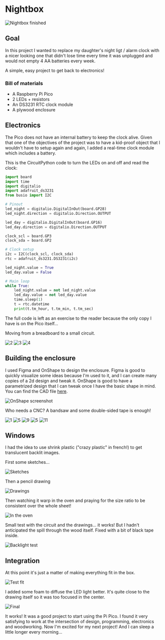 # Nightbox

![Nightbox finished](/img/projects/nightbox/17.jpeg)

## Goal

In this project I wanted to replace my daughter's night ligt / alarm clock with a nicer looking one that didn't lose time every time it was unplugged and would not empty 4 AA batteries every week.

A simple, easy project to get back to electronics!

### Bill of materials 

- A Raspberry Pi Pico
- 2 LEDs + resistors
- An DS3231 RTC clock module
- A plywood enclosure

## Electronics

The Pico does not have an internal battery to keep the clock alive. Given that one of the objectives of the project was to have a kid-proof object that I wouldn't have to setup again and again, I added a real-time clock module which includes a battery.

This is the CircuitPython code to turn the LEDs on and off and read the clock:

```python
import board
import time
import digitalio
import adafruit_ds3231
from busio import I2C

# Pinout
led_night = digitalio.DigitalInOut(board.GP28)
led_night.direction = digitalio.Direction.OUTPUT

led_day = digitalio.DigitalInOut(board.GP16)
led_day.direction = digitalio.Direction.OUTPUT

clock_scl = board.GP3
clock_sda = board.GP2

# Clock setup
i2c = I2C(clock_scl, clock_sda)
rtc = adafruit_ds3231.DS3231(i2c)

led_night.value = True
led_day.value = False

# Main loop
while True:
    led_night.value = not led_night.value
    led_day.value = not led_day.value
    time.sleep(1)
    t = rtc.datetime
    print(t.tm_hour, t.tm_min, t.tm_sec)
```

The full code is left as an exercise to the reader because the only copy I have is on the Pico itself...

Moving from a breadboard to a small circuit.

![2](/img/projects/nightbox/2.jpeg)
![3](/img/projects/nightbox/3.jpeg)
![4](/img/projects/nightbox/4.jpeg)

## Building the enclosure

I used Figma and OnShape to design the enclosure. Figma is good to quickly visualize some ideas because I'm used to it, and I can create many copies of a 2d design and tweak it. OnShape is good to have a parametrized design that I can tweak once I have the basic shape in mind. You can find the CAD file [here](https://cad.onshape.com/documents/6d98a0d69ff16e42b4354bfc/w/2f44c313c901c2e7e5c713f7/e/bc93980d315204d1ce1d20a7?renderMode=0&uiState=64d1432c6aeb5233b9a1c995).


![OnShape screenshot](/img/projects/nightbox/onshape.png)

Who needs a CNC? A bandsaw and some double-sided tape is enough!

![1](/img/projects/nightbox/1.jpeg)
![5](/img/projects/nightbox/6.jpeg)
![9](/img/projects/nightbox/9.jpeg)
![5](/img/projects/nightbox/5.jpeg)
![11](/img/projects/nightbox/11.jpeg)

## Windows

I had the idea to use shrink plastic ("crazy plastic" in french!) to get translucent backlit images.

First some sketches...

![Sketches](/img/projects/nightbox/12.jpeg)

Then a pencil drawing

![Drawings](/img/projects/nightbox/13.jpeg)

Then watching it warp in the oven and praying for the size ratio to be consistent over the whole sheet!

![In the oven](/img/projects/nightbox/14.jpeg)

Small test with the circuit and the drawings... it works! But I hadn't anticipated the spill through the wood itself. Fixed with a bit of black tape inside.

![Backlight test](/img/projects/nightbox/15.jpeg)

## Integration

At this point it's just a matter of making everything fit in the box.

![Test fit](/img/projects/nightbox/16.jpeg)

I added some foam to diffuse the LED light better. It's quite close to the drawing itself so it was too focused in the center.

![Final](/img/projects/nightbox/20.jpeg)


It works! It was a good project to start using the Pi Pico. I found it very satisfying to work at the intersection of design, programming, electronics and woodworking. Now I'm excited for my next project! And I can sleep a little longer every morning...